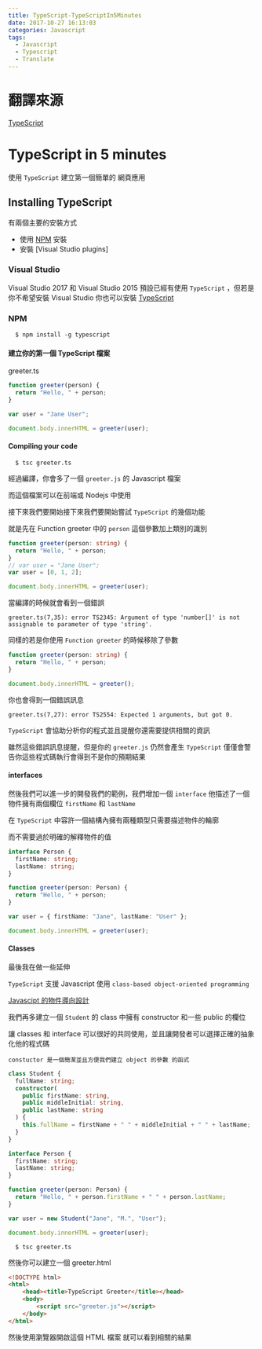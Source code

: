 ```yaml
---
title: TypeScript-TypeScriptIn5Minutes
date: 2017-10-27 16:13:03
categories: Javascript
tags:
  - Javascript
  - Typescript
  - Translate
---
```


# 翻譯來源

[TypeScript](https://www.typescriptlang.org/docs/handbook/typescript-in-5-minutes.html)

# TypeScript in 5 minutes

使用 `TypeScript` 建立第一個簡單的 網頁應用

## Installing TypeScript

有兩個主要的安裝方式

  * 使用 [NPM](https://docs.npmjs.com/cli/install) 安裝
  * 安裝 [Visual Studio plugins]

### Visual Studio

Visual Studio 2017 和 Visual Studio 2015 預設已經有使用 `TypeScript` ，但若是你不希望安裝 Visual Studio 你也可以安裝 [TypeScript](https://www.typescriptlang.org/#download-links)

### NPM

```
  $ npm install -g typescript
```

#### 建立你的第一個 TypeScript 檔案

greeter.ts

```typescript
function greeter(person) {
  return "Hello, " + person;
}

var user = "Jane User";

document.body.innerHTML = greeter(user);
```

#### Compiling your code

```
  $ tsc greeter.ts
```

經過編譯，你會多了一個 `greeter.js` 的 Javascript 檔案

而這個檔案可以在前端或 Nodejs 中使用

接下來我們要開始接下來我們要開始嘗試 `TypeScript` 的幾個功能

就是先在 Function greeter 中的 `person` 這個參數加上類別的識別

```typescript
function greeter(person: string) {
  return "Hello, " + person;
}
// var user = "Jane User";
var user = [0, 1, 2];

document.body.innerHTML = greeter(user);
```

當編譯的時候就會看到一個錯誤

```
greeter.ts(7,35): error TS2345: Argument of type 'number[]' is not assignable to parameter of type 'string'.
```

同樣的若是你使用 `Function greeter` 的時候移除了參數

```typescript
function greeter(person: string) {
  return "Hello, " + person;
}

document.body.innerHTML = greeter();
```

你也會得到一個錯誤訊息

```
greeter.ts(7,27): error TS2554: Expected 1 arguments, but got 0.
```

`TypeScript` 會協助分析你的程式並且提醒你還需要提供相關的資訊

雖然這些錯誤訊息提醒，但是你的 `greeter.js` 仍然會產生 `TypeScript` 僅僅會警告你這些程式碼執行會得到不是你的預期結果

#### interfaces

然後我們可以進一步的開發我們的範例，我們增加一個 `interface` 他描述了一個物件擁有兩個欄位 `firstName` 和
`lastName` 

在 `TypeScript` 中容許一個結構內擁有兩種類型只需要描述物件的輪廓

而不需要過於明確的解釋物件的值

```typescript
interface Person {
  firstName: string;
  lastName: string;
}

function greeter(person: Person) {
  return "Hello, " + person;
}

var user = { firstName: "Jane", lastName: "User" };

document.body.innerHTML = greeter(user);
```

#### Classes

最後我在做一些延伸

`TypeScript` 支援 Javascript 使用 `class-based object-oriented programming`

[Javascipt 的物件導向設計](https://developer.mozilla.org/zh-TW/docs/Web/JavaScript/Introduction_to_Object-Oriented_JavaScript)

我們再多建立一個 `Student` 的 class 中擁有 constructor 和一些 public 的欄位

讓 classes 和 interface 可以很好的共同使用，並且讓開發者可以選擇正確的抽象化他的程式碼

```
constuctor 是一個簡潔並且方便我們建立 object 的參數 的函式
```

```typescript
class Student {
  fullName: string;
  constructor(
    public firstName: string,
    public middleInitial: string,
    public lastName: string
  ) {
    this.fullName = firstName + " " + middleInitial + " " + lastName;
  }
}

interface Person {
  firstName: string;
  lastName: string;
}

function greeter(person: Person) {
  return "Hello, " + person.firstName + " " + person.lastName;
}

var user = new Student("Jane", "M.", "User");

document.body.innerHTML = greeter(user);
```

```command
  $ tsc greeter.ts
```

然後你可以建立一個 greeter.html

```html
<!DOCTYPE html>
<html>
    <head><title>TypeScript Greeter</title></head>
    <body>
        <script src="greeter.js"></script>
    </body>
</html>
```

然後使用瀏覽器開啟這個 HTML 檔案 就可以看到相關的結果